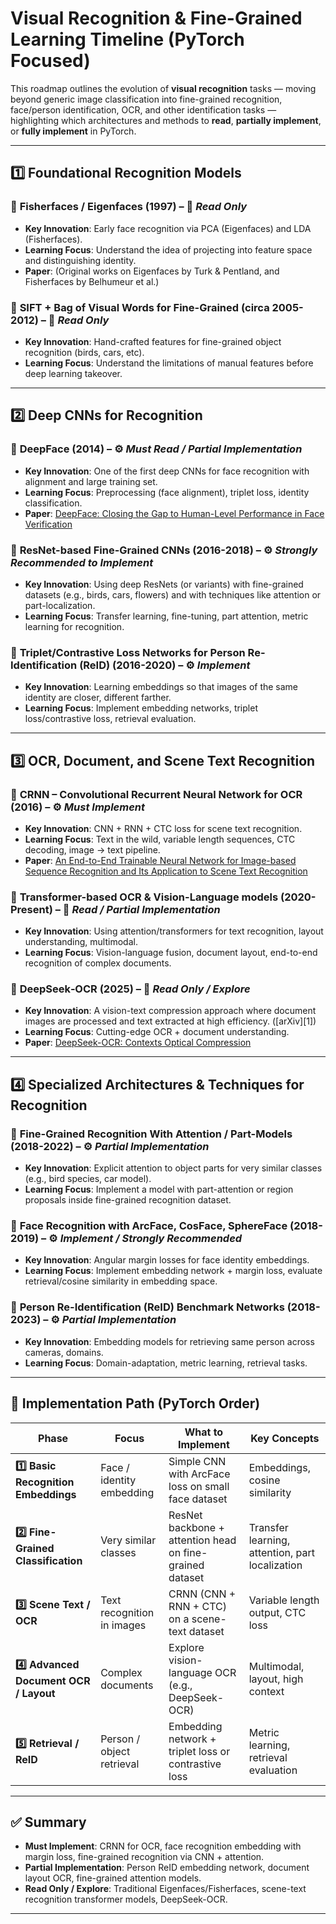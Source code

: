 # Visual Recognition & Fine-Grained Learning Timeline (PyTorch Focused)

This roadmap outlines the evolution of **visual recognition** tasks — moving beyond generic image classification into fine-grained recognition, face/person identification, OCR, and other identification tasks — highlighting which architectures and methods to **read**, **partially implement**, or **fully implement** in PyTorch.

---

## 1️⃣ Foundational Recognition Models

### 🧠 **Fisherfaces / Eigenfaces (1997)** – 📖 *Read Only*

* **Key Innovation**: Early face recognition via PCA (Eigenfaces) and LDA (Fisherfaces).
* **Learning Focus**: Understand the idea of projecting into feature space and distinguishing identity.
* **Paper**: (Original works on Eigenfaces by Turk & Pentland, and Fisherfaces by Belhumeur et al.)

### 🧠 **SIFT + Bag of Visual Words for Fine-Grained (circa 2005-2012)** – 📖 *Read Only*

* **Key Innovation**: Hand-crafted features for fine-grained object recognition (birds, cars, etc).
* **Learning Focus**: Understand the limitations of manual features before deep learning takeover.

---

## 2️⃣ Deep CNNs for Recognition

### 🧠 **DeepFace (2014)** – ⚙️ *Must Read / Partial Implementation*

* **Key Innovation**: One of the first deep CNNs for face recognition with alignment and large training set.
* **Learning Focus**: Preprocessing (face alignment), triplet loss, identity classification.
* **Paper**: [DeepFace: Closing the Gap to Human-Level Performance in Face Verification](https://arxiv.org/abs/1406.4773)

### 🧠 **ResNet-based Fine-Grained CNNs (2016-2018)** – ⚙️ *Strongly Recommended to Implement*

* **Key Innovation**: Using deep ResNets (or variants) with fine-grained datasets (e.g., birds, cars, flowers) and with techniques like attention or part-localization.
* **Learning Focus**: Transfer learning, fine-tuning, part attention, metric learning for recognition.

### 🧠 **Triplet/Contrastive Loss Networks for Person Re-Identification (ReID) (2016-2020)** – ⚙️ *Implement*

* **Key Innovation**: Learning embeddings so that images of the same identity are closer, different farther.
* **Learning Focus**: Implement embedding networks, triplet loss/contrastive loss, retrieval evaluation.

---

## 3️⃣ OCR, Document, and Scene Text Recognition

### 🧠 **CRNN – Convolutional Recurrent Neural Network for OCR (2016)** – ⚙️ *Must Implement*

* **Key Innovation**: CNN + RNN + CTC loss for scene text recognition.
* **Learning Focus**: Text in the wild, variable length sequences, CTC decoding, image → text pipeline.
* **Paper**: [An End-to-End Trainable Neural Network for Image-based Sequence Recognition and Its Application to Scene Text Recognition](https://arxiv.org/abs/1507.05717)

### 🧠 **Transformer-based OCR & Vision-Language models (2020-Present)** – 📖 *Read / Partial Implementation*

* **Key Innovation**: Using attention/transformers for text recognition, layout understanding, multimodal.
* **Learning Focus**: Vision-language fusion, document layout, end-to-end recognition of complex documents.

### 🧠 **DeepSeek‑OCR (2025)** – 📖 *Read Only / Explore*

* **Key Innovation**: A vision-text compression approach where document images are processed and text extracted at high efficiency. ([arXiv][1])
* **Learning Focus**: Cutting-edge OCR + document understanding.
* **Paper**: [DeepSeek-OCR: Contexts Optical Compression](https://arxiv.org/abs/2510.18234)

---

## 4️⃣ Specialized Architectures & Techniques for Recognition

### 🧠 **Fine-Grained Recognition With Attention / Part-Models (2018-2022)** – ⚙️ *Partial Implementation*

* **Key Innovation**: Explicit attention to object parts for very similar classes (e.g., bird species, car model).
* **Learning Focus**: Implement a model with part-attention or region proposals inside fine-grained recognition dataset.

### 🧠 **Face Recognition with ArcFace, CosFace, SphereFace (2018-2019)** – ⚙️ *Implement / Strongly Recommended*

* **Key Innovation**: Angular margin losses for face identity embeddings.
* **Learning Focus**: Implement embedding network + margin loss, evaluate retrieval/cosine similarity in embedding space.

### 🧠 **Person Re-Identification (ReID) Benchmark Networks (2018-2023)** – ⚙️ *Partial Implementation*

* **Key Innovation**: Embedding models for retrieving same person across cameras, domains.
* **Learning Focus**: Domain-adaptation, metric learning, retrieval tasks.

---

## 🧭 Implementation Path (PyTorch Order)

| Phase                                  | Focus                      | What to Implement                                        | Key Concepts                                    |
| -------------------------------------- | -------------------------- | -------------------------------------------------------- | ----------------------------------------------- |
| **1️⃣ Basic Recognition Embeddings**   | Face / identity embedding  | Simple CNN with ArcFace loss on small face dataset       | Embeddings, cosine similarity                   |
| **2️⃣ Fine-Grained Classification**    | Very similar classes       | ResNet backbone + attention head on fine-grained dataset | Transfer learning, attention, part localization |
| **3️⃣ Scene Text / OCR**               | Text recognition in images | CRNN (CNN + RNN + CTC) on a scene-text dataset           | Variable length output, CTC loss                |
| **4️⃣ Advanced Document OCR / Layout** | Complex documents          | Explore vision-language OCR (e.g., DeepSeek-OCR)         | Multimodal, layout, high context                |
| **5️⃣ Retrieval / ReID**               | Person / object retrieval  | Embedding network + triplet loss or contrastive loss     | Metric learning, retrieval evaluation           |

---

## ✅ Summary

* **Must Implement**: CRNN for OCR, face recognition embedding with margin loss, fine-grained recognition via CNN + attention.
* **Partial Implementation**: Person ReID embedding network, document layout OCR, fine-grained attention models.
* **Read Only / Explore**: Traditional Eigenfaces/Fisherfaces, scene-text recognition transformer models, DeepSeek-OCR.

---
